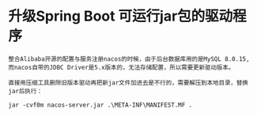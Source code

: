 # 升级Spring Boot 可运行jar包的驱动程序
    整合Alibaba开源的配置与服务注册nacos的时候，由于后台数据库用的是MySQL 8.0.15, 而nacos自带的JDBC Driver是5.x版本的，无法存储配置，所以需要更新驱动版本。  

    直接用压缩工具删除旧版本驱动再把新jar文件加进去是不行的，需要解压到本地目录，替换jar后执行：  

    jar -cvf0m nacos-server.jar .\META-INF\MANIFEST.MF .  